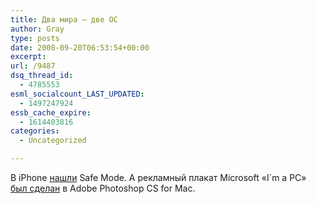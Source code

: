 ```yaml
---
title: Два мира — две ОС
author: Gray
type: posts
date: 2008-09-20T06:53:54+00:00
excerpt:
url: /9487
dsq_thread_id:
  - 4785553
esml_socialcount_LAST_UPDATED:
  - 1497247924
essb_cache_expire:
  - 1614403816
categories:
  - Uncategorized

---
```








В iPhone <a href="http://www.tuaw.com/2008/09/19/iphone-safe-mode-who-knew/" target="_blank">нашли</a> Safe Mode. А рекламный плакат Microsoft &#171;I\`m a PC&#187; <a href="http://cultofmac.com/microsofts-im-a-pc-ads-made-on-a-mac/2971" target="_blank">был сделан</a> в Adobe Photoshop CS for Mac.